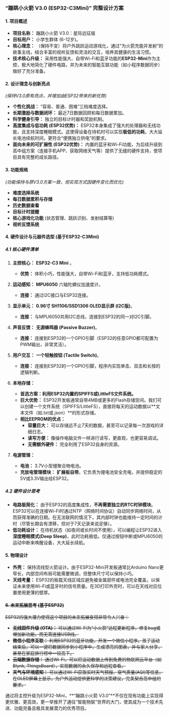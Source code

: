 ### **“蹦跳小火箭 V3.0 (ESP32-C3Mini)” 完整设计方案**

#### **1. 项目概述**

*   **项目名称：** 蹦跳小火箭 V3.0：星际远征版
*   **目标用户：** 小学生群体 (6-12岁)。
*   **核心理念：** （保持不变）将户外跳跃运动游戏化，通过“为火箭充能并发射”的故事主线，结合丰富的视听反馈和灵活的交互，培养其健康的生活习惯。
*   **技术核心升级：** 采用性能强大、自带Wi-Fi和蓝牙功能的**ESP32-Mini**作为主控，极大地简化了硬件电路，并为未来的智能互联功能（如小程序数据同步）做好了充分准备。

#### **2. 设计理念与创新亮点**

*(保持V3.0原有亮点，并增加由ESP32带来的新优势)*

*   **个性化挑战：** “容易、普通、困难”三档难度选择。
*   **长期激励与数据闭环：** 最近7日数据回顾和每日数据累加。
*   **科学健身引导：** 独立的目标计时器和奖励机制。
*   **高度集成与低功耗 (ESP32优势)：** ESP32本身集成了强大的处理器和无线功能，且支持深度睡眠模式。这使得设备在待机时可以实现**极低的功耗**，大大延长电池续航时间，更符合“便携独立供电”的要求。
*   **面向未来的可扩展性 (ESP32优势)：** 内置的蓝牙和Wi-Fi功能，为后续升级到高中组方案（连接手机APP、获取网络天气等）提供了无缝的硬件支持，使项目具有完整的成长路径。

#### **3. 功能规格**

*(功能保持与原V3.0方案一致，但实现方式因硬件变化而优化)*

*   **难度选择系统**
*   **每日数据累积与存储**
*   **历史数据查看**
*   **目标计时提醒**
*   **核心游戏化功能** (状态管理、跳跃识别、发射结算等)
*   **视听反馈系统**

#### **4. 硬件设计与元器件选型 (基于ESP32-C3Mini)**

##### **4.1 核心硬件清单**

1.  **主控核心：** **ESP32-C3 Mini** 。
    *   **优势：** 体积小巧，性能强大，自带Wi-Fi和蓝牙，支持低功耗模式。

2.  **运动感知：** **MPU6050** 六轴陀螺仪加速度计。
    *   **连接：** 通过I2C接口与ESP32连接。

3.  **显示单元：** **0.96寸 SH1106/SSD1306 OLED显示屏 (I2C版)**。
    *   **连接：** 与MPU6050共用I2C总线，连接到ESP32的同一对I2C引脚。

4.  **声音反馈：** **无源蜂鸣器 (Passive Buzzer)**。
    *   **连接：** 连接到ESP32的一个GPIO引脚（ESP32的任意GPIO都可配置为PWM输出，非常灵活）。

5.  **用户交互：** **一个轻触按钮 (Tactile Switch)**。
    *   **连接：** 连接到ESP32的一个GPIO引脚，程序内实现单击、双击和长按的逻辑判断。

6.  **本地存储：**
    *   **首选方案：利用ESP32内置的SPIFFS或LittleFS文件系统。**
    *   **巨大优势：** ESP32开发板通常自带4MB或更多的Flash存储空间。我们可以创建一个文件系统（SPIFFS/LittleFS），直接将每天的运动数据以**文本文件（如.txt或.json）**的形式存储。
    *   **相比EEPROM的优点：**
        *   **容量巨大：** 可以存储远不止7天的数据，甚至可以记录每一次游戏的详细日志。
        *   **读写方便：** 像操作电脑文件一样进行读写，更直观，也更容易调试。
        *   **无需额外硬件：** 完全利用了ESP32自身的资源。

7.  **电源管理：**
    *   **电池：** 3.7V小型锂聚合物电池。
    *   **充放电管理模块：** **扩展板自带**。它负责为锂电池安全充电，并提供稳定的5V或3.3V输出给ESP32。

##### **4.2 硬件设计思考**

*   **电路极简化：** 由于ESP32的高度集成性，**不再需要独立的RTC时钟模块**。ESP32可以在连接Wi-Fi时通过NTP（网络时间协议）自动同步网络时间，从而获得准确的日期。在无法联网的情况下，其内部时钟也能维持一定时间的计时（尽管长期会有漂移，但对于7天记录来说足够）。
*   **低功耗设计：** 在待机状态（如夜间或长时间不使用），可以编程让ESP32进入**深度睡眠模式(Deep Sleep)**，此时功耗极低。仅通过按钮中断或MPU6050的运动中断来唤醒设备，大大延长续航。

#### **5. 物理设计**

*   **外壳：** 保持流线型火箭设计。由于ESP32-Mini开发板通常比Arduino Nano更窄长，内部空间布局可能需要微调，但整体尺寸可以保持小巧。
*   **天线考量：** ESP32的板载天线区域应避免被金属部件或电池完全覆盖，以保证未来使用Wi-Fi或蓝牙时的信号质量。在3D打印外壳时，可以在天线对应位置使用更薄的壁厚。

####   **~~6. 未来拓展思考 (基于ESP32)~~** 

~~ESP32的强大潜力使得这个项目的未来拓展变得非常令人兴奋：~~

*   ~~**无线固件升级 (OTA)：** 可以通过Wi-Fi为“小火箭”远程更新程序，修复bug或增加新功能，而无需连接USB线。~~
*   ~~**微信小程序互联：** 利用ESP32的蓝牙功能，开发一个微信小程序。孩子运动结束后，可以一键将数据同步到小程序中，生成漂亮的图表，并与家人分享，甚至在家庭排行榜中一较高下。~~
*   ~~**云端数据存储：** 通过Wi-Fi，可以将运动数据上传到免费的物联网云平台（如Blynk, ThingsBoard），实现数据的永久保存和远程查看。~~
*   ~~**天气与环境感知：** 可以通过Wi-Fi获取实时天气预报、空气质量(AQI)等信息，在OLED屏幕上显示，为户外运动提供更科学的决策建议，完美契合高中组的要求。~~

通过将主控升级为ESP32-Mini，**“蹦跳小火箭 V3.0”**不仅在现有功能上实现得更优雅、更高效，更一举推开了通往“智能物联”世界的大门，使其成为一个技术先进、功能完备且极具发展潜力的优秀项目。